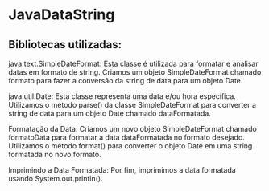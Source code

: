 ﻿# JavaDataString

## Bibliotecas utilizadas:
java.text.SimpleDateFormat: Esta classe é utilizada para formatar e analisar datas em formato de string. Criamos um objeto SimpleDateFormat chamado formato para fazer a conversão da string de data para um objeto Date.

java.util.Date: Esta classe representa uma data e/ou hora específica. Utilizamos o método parse() da classe SimpleDateFormat para converter a string de data para um objeto Date chamado dataFormatada.

Formatação da Data: Criamos um novo objeto SimpleDateFormat chamado formatoData para formatar a data dataFormatada no formato desejado. Utilizamos o método format() para converter o objeto Date em uma string formatada no novo formato.

Imprimindo a Data Formatada: Por fim, imprimimos a data formatada usando System.out.println().
